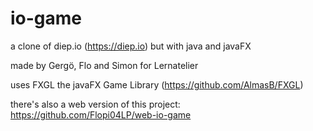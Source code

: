 # io-game
a clone of diep.io (https://diep.io) but with java and javaFX

made by Gergö, Flo and Simon for Lernatelier

uses FXGL the javaFX Game Library (https://github.com/AlmasB/FXGL)

there's also a web version of this project: https://github.com/Flopi04LP/web-io-game
